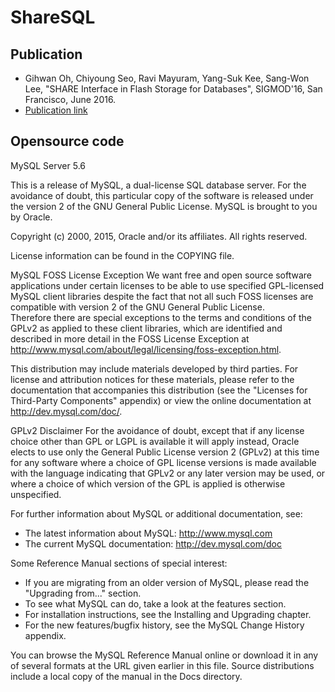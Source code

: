 # ShareSQL

## Publication
- Gihwan Oh, Chiyoung Seo, Ravi Mayuram, Yang-Suk Kee, Sang-Won Lee, "SHARE Interface in Flash Storage for Databases", SIGMOD'16, San Francisco, June 2016.
- [Publication link](https://dl.acm.org/doi/10.1145/2882903.2882910)


## Opensource code
MySQL Server 5.6

This is a release of MySQL, a dual-license SQL database server.
For the avoidance of doubt, this particular copy of the software 
is released under the version 2 of the GNU General Public License. 
MySQL is brought to you by Oracle.

Copyright (c) 2000, 2015, Oracle and/or its affiliates. All rights reserved.

License information can be found in the COPYING file.

MySQL FOSS License Exception
We want free and open source software applications under certain
licenses to be able to use specified GPL-licensed MySQL client
libraries despite the fact that not all such FOSS licenses are
compatible with version 2 of the GNU General Public License.  
Therefore there are special exceptions to the terms and conditions 
of the GPLv2 as applied to these client libraries, which are 
identified and described in more detail in the FOSS License 
Exception at 
<http://www.mysql.com/about/legal/licensing/foss-exception.html>.

This distribution may include materials developed by third
parties. For license and attribution notices for these
materials, please refer to the documentation that accompanies
this distribution (see the "Licenses for Third-Party Components"
appendix) or view the online documentation at 
<http://dev.mysql.com/doc/>.

GPLv2 Disclaimer
For the avoidance of doubt, except that if any license choice
other than GPL or LGPL is available it will apply instead, 
Oracle elects to use only the General Public License version 2 
(GPLv2) at this time for any software where a choice of GPL 
license versions is made available with the language indicating 
that GPLv2 or any later version may be used, or where a choice 
of which version of the GPL is applied is otherwise unspecified.

For further information about MySQL or additional documentation, 
see:
- The latest information about MySQL: http://www.mysql.com
- The current MySQL documentation: http://dev.mysql.com/doc

Some Reference Manual sections of special interest:
- If you are migrating from an older version of MySQL, please 
  read the "Upgrading from..." section.
- To see what MySQL can do, take a look at the features section.
- For installation instructions, see the Installing and Upgrading
  chapter.
- For the new features/bugfix history, see the MySQL Change History 
  appendix.

You can browse the MySQL Reference Manual online or download it 
in any of several formats at the URL given earlier in this file.
Source distributions include a local copy of the manual in the
Docs directory.
